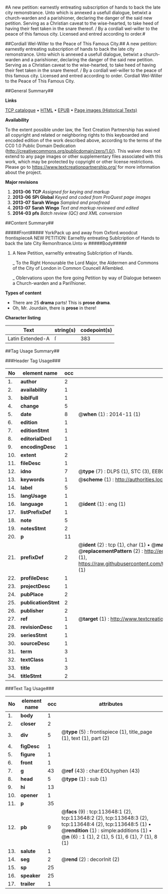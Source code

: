 #A new petition: earnestly entreating subscription of hands to back the late city remonstrance. Unto which is annexed a usefull dialogue, betwixt a church-warden and a parishioner, declaring the danger of the said new petition. Serving as a Christian caveat to the wise-hearted, to take heed of having their feet taken in the snare thereof. / By a cordiall wel-willer to the peace of this famous city. Licensed and entred according to order.#

##Cordiall Wel-Willer to the Peace of This Famous City.##
A new petition: earnestly entreating subscription of hands to back the late city remonstrance. Unto which is annexed a usefull dialogue, betwixt a church-warden and a parishioner, declaring the danger of the said new petition. Serving as a Christian caveat to the wise-hearted, to take heed of having their feet taken in the snare thereof. / By a cordiall wel-willer to the peace of this famous city. Licensed and entred according to order.
Cordiall Wel-Willer to the Peace of This Famous City.

##General Summary##

**Links**

[TCP catalogue](http://www.ota.ox.ac.uk/tcp/)  • 
[HTML](http://tei.it.ox.ac.uk/tcp/Texts-HTML/free/A90/A90002.html)  • 
[EPUB](http://tei.it.ox.ac.uk/tcp/Texts-EPUB/free/A90/A90002.epub) • 
[Page images (Historical Texts)](https://historicaltexts.jisc.ac.uk/eebo-99861511e)

**Availability**

To the extent possible under law, the Text Creation Partnership has waived all copyright and related or neighboring rights to this keyboarded and encoded edition of the work described above, according to the terms of the CC0 1.0 Public Domain Dedication (http://creativecommons.org/publicdomain/zero/1.0/). This waiver does not extend to any page images or other supplementary files associated with this work, which may be protected by copyright or other license restrictions. Please go to https://www.textcreationpartnership.org/ for more information about the project.

**Major revisions**

1. __2013-06__ __TCP__ *Assigned for keying and markup*
1. __2013-06__ __SPi Global__ *Keyed and coded from ProQuest page images*
1. __2013-07__ __Sarah Wingo__ *Sampled and proofread*
1. __2013-07__ __Sarah Wingo__ *Text and markup reviewed and edited*
1. __2014-03__ __pfs__ *Batch review (QC) and XML conversion*

##Content Summary##

#####Front#####
YorkPack up and away from Oxford.woodcut frontispieceA NEW PETITION: Earneſtly entreating Subſcription of Hands to back the late City Remonſtrance.Unto w
#####Body#####

1. A New Petition, earneſtly entreating Subſcription of Hands.

    _ To the Right Honourable the Lord Major, the Aldermen and Commons of the City of London in Common Councell Aſſembled.

    _ Obſervations upon the fore going Petition by way of Dialogue between a Church-warden and a Pariſhioner.

**Types of content**

  * There are 25 **drama** parts! This is **prose drama**.
  * Oh, Mr. Jourdain, there is **prose** in there!

**Character listing**


|Text|string(s)|codepoint(s)|
|---|---|---|
|Latin Extended-A|ſ|383|

##Tag Usage Summary##

###Header Tag Usage###

|No|element name|occ|attributes|
|---|---|---|---|
|1.|__author__|2||
|2.|__availability__|1||
|3.|__biblFull__|1||
|4.|__change__|5||
|5.|__date__|8| @__when__ (1) : 2014-11 (1)|
|6.|__edition__|1||
|7.|__editionStmt__|1||
|8.|__editorialDecl__|1||
|9.|__encodingDesc__|1||
|10.|__extent__|2||
|11.|__fileDesc__|1||
|12.|__idno__|7| @__type__ (7) : DLPS (1), STC (3), EEBO-CITATION (1), PROQUEST (1), VID (1)|
|13.|__keywords__|1| @__scheme__ (1) : http://authorities.loc.gov/ (1)|
|14.|__label__|5||
|15.|__langUsage__|1||
|16.|__language__|1| @__ident__ (1) : eng (1)|
|17.|__listPrefixDef__|1||
|18.|__note__|5||
|19.|__notesStmt__|2||
|20.|__p__|11||
|21.|__prefixDef__|2| @__ident__ (2) : tcp (1), char (1)  •  @__matchPattern__ (2) : ([0-9\-]+):([0-9IVX]+) (1), (.+) (1)  •  @__replacementPattern__ (2) : http://eebo.chadwyck.com/downloadtiff?vid=$1&page=$2 (1), https://raw.githubusercontent.com/textcreationpartnership/Texts/master/tcpchars.xml#$1 (1)|
|22.|__profileDesc__|1||
|23.|__projectDesc__|1||
|24.|__pubPlace__|2||
|25.|__publicationStmt__|2||
|26.|__publisher__|2||
|27.|__ref__|1| @__target__ (1) : http://www.textcreationpartnership.org/docs/. (1)|
|28.|__revisionDesc__|1||
|29.|__seriesStmt__|1||
|30.|__sourceDesc__|1||
|31.|__term__|3||
|32.|__textClass__|1||
|33.|__title__|3||
|34.|__titleStmt__|2||


###Text Tag Usage###

|No|element name|occ|attributes|
|---|---|---|---|
|1.|__body__|1||
|2.|__closer__|2||
|3.|__div__|5| @__type__ (5) : frontispiece (1), title_page (1), text (1), part (2)|
|4.|__figDesc__|1||
|5.|__figure__|1||
|6.|__front__|1||
|7.|__g__|43| @__ref__ (43) : char:EOLhyphen (43)|
|8.|__head__|5| @__type__ (1) : sub (1)|
|9.|__hi__|13||
|10.|__opener__|1||
|11.|__p__|35||
|12.|__pb__|9| @__facs__ (9) : tcp:113648:1 (2), tcp:113648:2 (2), tcp:113648:3 (2), tcp:113648:4 (2), tcp:113648:5 (1)  •  @__rendition__ (1) : simple:additions (1)  •  @__n__ (6) : 1 (1), 2 (1), 5 (1), 6 (1), 7 (1), 8 (1)|
|13.|__salute__|1||
|14.|__seg__|2| @__rend__ (2) : decorInit (2)|
|15.|__sp__|25||
|16.|__speaker__|25||
|17.|__trailer__|1||
